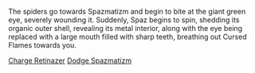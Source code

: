 The spiders go towards Spazmatizm and begin to bite at the giant green eye, severely wounding it.  Suddenly, Spaz begins to spin, shedding its organic outer shell, revealing its metal interior, along with the eye being replaced with a large mouth filled with sharp teeth, breathing out Cursed Flames towards you.

[Charge Retinazer](./scene4A1e.md)
[Dodge Spazmatizm](./scene5A.md)